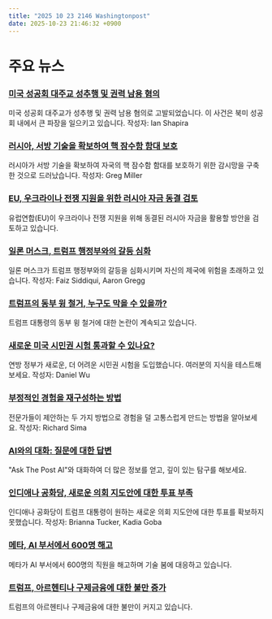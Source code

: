 ```yaml
---
title: "2025 10 23 2146 Washingtonpost"
date: 2025-10-23 21:46:32 +0900
---
```


# 주요 뉴스
### [미국 성공회 대주교 성추행 및 권력 남용 혐의](https://www.washingtonpost.com/investigations/2025/10/23/anglican-church-archbishop-misconduct/)
 미국 성공회 대주교가 성추행 및 권력 남용 혐의로 고발되었습니다. 이 사건은 북미 성공회 내에서 큰 파장을 일으키고 있습니다. 작성자: Ian Shapira
### [러시아, 서방 기술을 확보하여 핵 잠수함 함대 보호](https://www.washingtonpost.com/world/2025/10/23/russia-nuclear-subs-western-technology-surevillance/)
 러시아가 서방 기술을 확보하여 자국의 핵 잠수함 함대를 보호하기 위한 감시망을 구축한 것으로 드러났습니다. 작성자: Greg Miller
### [EU, 우크라이나 전쟁 지원을 위한 러시아 자금 동결 검토](https://www.washingtonpost.com/world/2025/10/23/eu-frozen-russian-money-ukraine/)
 유럽연합(EU)이 우크라이나 전쟁 지원을 위해 동결된 러시아 자금을 활용할 방안을 검토하고 있습니다.
### [일론 머스크, 트럼프 행정부와의 갈등 심화](https://www.washingtonpost.com/technology/2025/10/23/elon-musk-sean-duffy-washington/)
 일론 머스크가 트럼프 행정부와의 갈등을 심화시키며 자신의 제국에 위험을 초래하고 있습니다. 작성자: Faiz Siddiqui, Aaron Gregg
### [트럼프의 동부 윙 철거, 누구도 막을 수 있을까?](https://www.washingtonpost.com/politics/2025/10/22/can-anyone-stop-trump’s-east-wing-teardown/)
 트럼프 대통령의 동부 윙 철거에 대한 논란이 계속되고 있습니다.
### [새로운 미국 시민권 시험 통과할 수 있나요?](https://www.washingtonpost.com/nation/interactive/2025/united-states-citizenship-quiz/)
 연방 정부가 새로운, 더 어려운 시민권 시험을 도입했습니다. 여러분의 지식을 테스트해보세요. 작성자: Daniel Wu
### [부정적인 경험을 재구성하는 방법](https://www.washingtonpost.com/wellness/2025/10/23/reframing-negative-experiences-failures-success/)
 전문가들이 제안하는 두 가지 방법으로 경험을 덜 고통스럽게 만드는 방법을 알아보세요. 작성자: Richard Sima
### [AI와의 대화: 질문에 대한 답변](https://www.washingtonpost.com/ask-the-post-ai/)
 "Ask The Post AI"와 대화하여 더 많은 정보를 얻고, 깊이 있는 탐구를 해보세요.
### [인디애나 공화당, 새로운 의회 지도안에 대한 투표 부족](https://www.washingtonpost.com/politics/2025/10/22/indiana-republicans-votes-redistrictng-map/)
 인디애나 공화당이 트럼프 대통령이 원하는 새로운 의회 지도안에 대한 투표를 확보하지 못했습니다. 작성자: Brianna Tucker, Kadia Goba
### [메타, AI 부서에서 600명 해고](https://www.washingtonpost.com/technology/2025/10/22/meta-ai-layoffs/)
 메타가 AI 부서에서 600명의 직원을 해고하며 기술 붐에 대응하고 있습니다.
### [트럼프, 아르헨티나 구제금융에 대한 불만 증가](https://www.washingtonpost.com/politics/2025/10/23/trump-argentina-bailout-farmers/)
 트럼프의 아르헨티나 구제금융에 대한 불만이 커지고 있습니다.